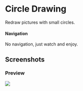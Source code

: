 # Circle Drawing
Redraw pictures with small circles.
#### Navigation
No navigation, just watch and enjoy.

Screenshots
---
### Preview
![](https://i.imgur.com/hEtatTf.png)
